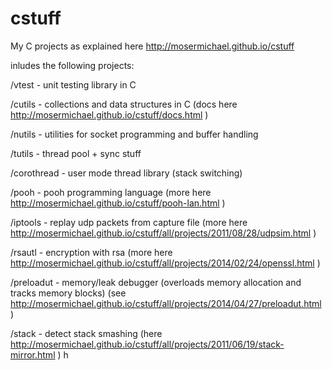cstuff
======

My C projects as explained here http://mosermichael.github.io/cstuff

inludes the following projects: 

/vtest  - unit testing library in C

/cutils  - collections and data structures in C (docs here http://mosermichael.github.io/cstuff/docs.html )

/nutils - utilities for socket programming and buffer handling

/tutils - thread pool + sync stuff

/corothread - user mode thread library (stack switching)

/pooh   - pooh programming language (more here http://mosermichael.github.io/cstuff/pooh-lan.html )

/iptools - replay udp packets from capture file (more here http://mosermichael.github.io/cstuff/all/projects/2011/08/28/udpsim.html )

/rsautl  - encryption with rsa (more here http://mosermichael.github.io/cstuff/all/projects/2014/02/24/openssl.html )

/preloadut - memory/leak debugger (overloads memory allocation and tracks memory blocks) (see http://mosermichael.github.io/cstuff/all/projects/2014/04/27/preloadut.html )

/stack - detect stack smashing (here http://mosermichael.github.io/cstuff/all/projects/2011/06/19/stack-mirror.html )
h
